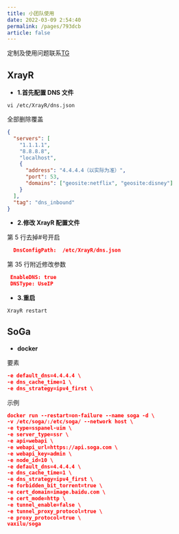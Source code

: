 ```yaml
---
title: 小团队使用
date: 2022-03-09 2:54:40
permalink: /pages/793dcb
article: false
---
```


定制及使用问题联系[TG](https://t.me/leo_togo)

<Badge text="以下示例解锁DNS为4.4.4.4，实际使用以系统显示为准" type="error" vertical="middle"/>

## XrayR

- **1.首先配置 DNS 文件**

```shell
vi /etc/XrayR/dns.json
```

全部删除覆盖

```json
{
  "servers": [
    "1.1.1.1",
    "8.8.8.8",
    "localhost",
    {
      "address": "4.4.4.4（以实际为准）",
      "port": 53,
      "domains": ["geosite:netflix", "geosite:disney"]
    }
  ],
  "tag": "dns_inbound"
}
```

- **2.修改 XrayR 配置文件**

第 5 行去掉#号开启

```json
  DnsConfigPath:  /etc/XrayR/dns.json
```

第 35 行附近修改参数

```json
 EnableDNS: true
 DNSType: UseIP
```

- **3.重启**

```shell
XrayR restart
```

## SoGa

- **docker**

要素
```json
-e default_dns=4.4.4.4 \
-e dns_cache_time=1 \
-e dns_strategy=ipv4_first \
```
示例

```json
docker run --restart=on-failure --name soga -d \
-v /etc/soga/:/etc/soga/ --network host \
-e type=sspanel-uim \
-e server_type=ssr \
-e api=webapi \
-e webapi_url=https://api.soga.com \
-e webapi_key=admin \
-e node_id=10 \
-e default_dns=4.4.4.4 \
-e dns_cache_time=1 \
-e dns_strategy=ipv4_first \
-e forbidden_bit_torrent=true \
-e cert_domain=image.baidu.com \
-e cert_mode=http \
-e tunnel_enable=false \
-e tunnel_proxy_protocol=true \
-e proxy_protocol=true \
vaxilu/soga
```
